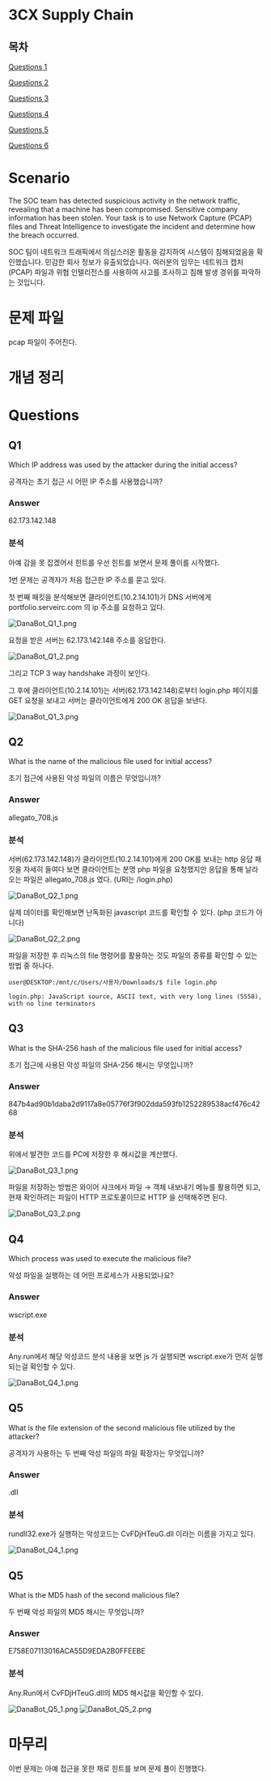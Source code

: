 # 3CX Supply Chain

## 목차

[Questions 1](#q1)

[Questions 2](#q2)

[Questions 3](#q3)

[Questions 4](#q4)

[Questions 5](#q5)

[Questions 6](#q6)

# Scenario
The SOC team has detected suspicious activity in the network traffic, revealing that a machine has been compromised. Sensitive company information has been stolen. Your task is to use Network Capture (PCAP) files and Threat Intelligence to investigate the incident and determine how the breach occurred.

SOC 팀이 네트워크 트래픽에서 의심스러운 활동을 감지하여 시스템이 침해되었음을 확인했습니다. 민감한 회사 정보가 유출되었습니다. 여러분의 임무는 네트워크 캡처(PCAP) 파일과 위협 인텔리전스를 사용하여 사고를 조사하고 침해 발생 경위를 파악하는 것입니다.

# 문제 파일
pcap 파일이 주어진다.

# 개념 정리


# Questions

## Q1
Which IP address was used by the attacker during the initial access?

공격자는 초기 접근 시 어떤 IP 주소를 사용했습니까? 

### Answer
62.173.142.148

### 분석
아예 감을 못 잡겠어서 힌트를 우선 힌트를 보면서 문제 풀이를 시작했다. 

1번 문제는 공격자가 처음 접근한 IP 주소를 묻고 있다.

첫 번째 패킷을 분석해보면 클라이언트(10.2.14.101)가 DNS 서버에게 portfolio.serveirc.com 의 ip 주소를 요청하고 있다.

![DanaBot_Q1_1.png](./IMG/DanaBot_Q1_1.png)

요청을 받은 서버는 62.173.142.148 주소를 응답한다.

![DanaBot_Q1_2.png](./IMG/DanaBot_Q1_2.png)

그리고 TCP 3 way handshake 과정이 보인다.

그 후에 클라이언트(10.2.14.101)는 서버(62.173.142.148)로부터 login.php 페이지를 GET 요청을 보내고 서버는 클라이언트에게 200 OK 응답을 보낸다.

![DanaBot_Q1_3.png](./IMG/DanaBot_Q1_3.png)

## Q2
What is the name of the malicious file used for initial access?

초기 접근에 사용된 악성 파일의 이름은 무엇입니까?

### Answer
allegato_708.js

### 분석
서버(62.173.142.148)가 클라이언트(10.2.14.101)에게 200 OK를 보내는 http 응답 패킷을 자세히 들여다 보면 클라이언트는 분명 php 파일을 요청했지만 응답을 통해 날라오는 파일은 allegato_708.js 였다. (URI는 /login.php)

![DanaBot_Q2_1.png](./IMG/DanaBot_Q2_1.png)

실제 데이터를 확인해보면 난독화된 javascript 코드를 확인할 수 있다. (php 코드가 아니다)

![DanaBot_Q2_2.png](./IMG/DanaBot_Q2_2.png)

파일을 저장한 후 리눅스의 file 명령어를 활용하는 것도 파일의 종류를 확인할 수 있는 방법 중 하나다.

```
user@DESKTOP:/mnt/c/Users/사용자/Downloads/$ file login.php

login.php: JavaScript source, ASCII text, with very long lines (5558), with no line terminators
```

## Q3
What is the SHA-256 hash of the malicious file used for initial access?

초기 접근에 사용된 악성 파일의 SHA-256 해시는 무엇입니까?

### Answer
847b4ad90b1daba2d9117a8e05776f3f902dda593fb1252289538acf476c4268

### 분석
위에서 발견한 코드를 PC에 저장한 후 해시값을 계산했다.

![DanaBot_Q3_1.png](./IMG/DanaBot_Q3_1.png)

파일을 저장하는 방법은 와이어 샤크에서 파일 → 객체 내보내기 메뉴를 활용하면 되고, 현재 확인하려는 파일이 HTTP 프로토콜이므로 HTTP 을 선택해주면 된다.  

![DanaBot_Q3_2.png](./IMG/DanaBot_Q3_2.png)

## Q4
Which process was used to execute the malicious file?

악성 파일을 실행하는 데 어떤 프로세스가 사용되었나요?

### Answer
wscript.exe

### 분석
Any.run에서 해당 악성코드 분석 내용을 보면 js 가 실행되면 wscript.exe가 먼저 실행되는걸 확인할 수 있다.

![DanaBot_Q4_1.png](./IMG/DanaBot_Q4_1.png)

## Q5
What is the file extension of the second malicious file utilized by the attacker?

공격자가 사용하는 두 번째 악성 파일의 파일 확장자는 무엇입니까?

### Answer
.dll

### 분석
rundll32.exe가 실행하는 악성코드는 CvFDjHTeuG.dll 이라는 이름을 가지고 있다.

![DanaBot_Q4_1.png](./IMG/DanaBot_Q4_1.png)

## Q5
What is the MD5 hash of the second malicious file?

두 번째 악성 파일의 MD5 해시는 무엇입니까?

### Answer
E758E07113016ACA55D9EDA2B0FFEEBE

### 분석
Any.Run에서 CvFDjHTeuG.dll의 MD5 해시값을 확인할 수 있다.

![DanaBot_Q5_1.png](./IMG/DanaBot_Q5_1.png)
![DanaBot_Q5_2.png](./IMG/DanaBot_Q5_2.png)

# 마무리
이번 문제는 아예 접근을 못한 채로 힌트를 보며 문제 풀이 진행했다.